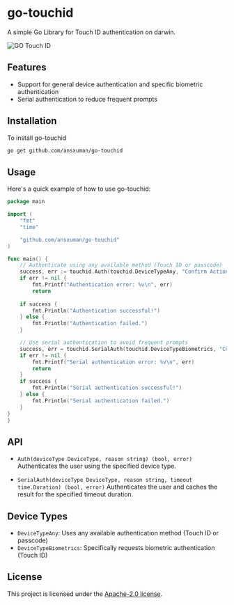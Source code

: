 # go-touchid
A simple Go Library for Touch ID authentication on darwin.

![GO Touch ID ](https://github.com/user-attachments/assets/f801d32a-58f2-4b7b-8749-5a0b60701cc7)


## Features

- Support for general device authentication and specific biometric authentication
- Serial authentication to reduce frequent prompts

## Installation

To install go-touchid

```bash
go get github.com/ansxuman/go-touchid
```

## Usage

Here's a quick example of how to use go-touchid:

```go
package main

import (
	"fmt"
	"time"

	"github.com/ansxuman/go-touchid"
)

func main() {
	// Authenticate using any available method (Touch ID or passcode)
	success, err := touchid.Auth(touchid.DeviceTypeAny, "Confirm Action")
	if err != nil {
		fmt.Printf("Authentication error: %v\n", err)
		return
	
	if success {
		fmt.Println("Authentication successful!")
	} else {
		fmt.Println("Authentication failed.")
	}

	// Use serial authentication to avoid frequent prompts
	success, err = touchid.SerialAuth(touchid.DeviceTypeBiometrics, "Confirm Action", 30*time.Second)	
	if err != nil {
		fmt.Printf("Serial authentication error: %v\n", err)
		return
	}
	if success {
		fmt.Println("Serial authentication successful!")
	} else {
		fmt.Println("Serial authentication failed.")
	}
}
}
```

## API

- `Auth(deviceType DeviceType, reason string) (bool, error)`
  Authenticates the user using the specified device type.

- `SerialAuth(deviceType DeviceType, reason string, timeout time.Duration) (bool, error)`
  Authenticates the user and caches the result for the specified timeout duration.

## Device Types

- `DeviceTypeAny`: Uses any available authentication method (Touch ID or passcode)
- `DeviceTypeBiometrics`: Specifically requests biometric authentication (Touch ID)

## License

This project is licensed under the [Apache-2.0 license](LICENSE).

